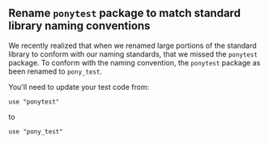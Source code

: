 ## Rename `ponytest` package to match standard library naming conventions

We recently realized that when we renamed large portions of the standard library to conform with our naming standards, that we missed the `ponytest` package. To conform with the naming convention, the `ponytest` package as been renamed to `pony_test`.

You'll need to update your test code from:

```pony
use "ponytest"
```

to

```pony
use "pony_test"
```
